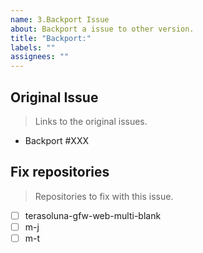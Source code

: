 ```yaml
---
name: 3.Backport Issue
about: Backport a issue to other version.
title: "Backport:"
labels: ""
assignees: ""
---
```


## Original Issue

> Links to the original issues.

-   Backport #XXX

## Fix repositories

> Repositories to fix with this issue.

-   [ ] terasoluna-gfw-web-multi-blank
-   [ ] m-j
-   [ ] m-t
